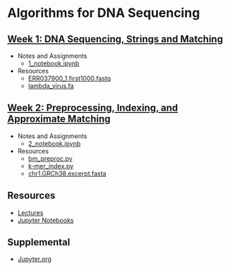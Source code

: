 # Algorithms for DNA Sequencing

## [Week 1: DNA Sequencing, Strings and Matching](1_week)
* Notes and Assignments
    * [1_notebook.ipynb](1_week/1_notebook.ipynb)
* Resources
    * [ERR037900_1.first1000.fastq](1_week/ERR037900_1.first1000.fastq)
    * [lambda_virus.fa](1_week/lambda_virus.fa)

## [Week 2: Preprocessing, Indexing, and Approximate Matching](2_week)
* Notes and Assignments
    * [2_notebook.ipynb](2_week/2_notebook.ipynb)    
* Resources
    * [bm_preproc.py](bm_preproc.py)
    * [k-mer_index.py](k-mer_index.py)
    * [chr1.GRCh38.excerpt.fasta](chr1.GRCh38.excerpt.fasta)

## Resources
* [Lectures](https://github.com/BenLangmead/ads1-slides)
* [Jupyter Notebooks](https://github.com/BenLangmead/ads1-notebooks)

## Supplemental
* [Jupyter.org](https://jupyter.org/)
